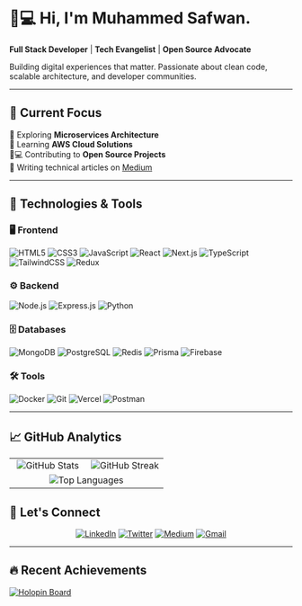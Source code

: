 # 👨💻 Hi, I'm Muhammed Safwan.

**Full Stack Developer** | **Tech Evangelist** | **Open Source Advocate**

Building digital experiences that matter. Passionate about clean code, scalable architecture, and developer communities.

---

## 🎯 Current Focus

🔭 Exploring **Microservices Architecture**  
🌱 Learning **AWS Cloud Solutions**  
👨💻 Contributing to **Open Source Projects**  
📝 Writing technical articles on [Medium](https://medium.com/@mesafwan07)

---

## 🚀 Technologies & Tools

### 🖥 Frontend
![HTML5](https://img.shields.io/badge/HTML5-E34F26?style=for-the-badge&logo=html5&logoColor=white)
![CSS3](https://img.shields.io/badge/CSS3-1572B6?style=for-the-badge&logo=css3&logoColor=white)
![JavaScript](https://img.shields.io/badge/JavaScript-F7DF1E?style=for-the-badge&logo=javascript&logoColor=black) 
![React](https://img.shields.io/badge/React-20232a?style=for-the-badge&logo=react&logoColor=61DAFB) 
![Next.js](https://img.shields.io/badge/Next.js-000000?style=for-the-badge&logo=nextdotjs&logoColor=white) 
![TypeScript](https://img.shields.io/badge/TypeScript-3178C6?style=flat&logo=typescript&logoColor=white)
![TailwindCSS](https://img.shields.io/badge/TailwindCSS-06B6D4?style=for-the-badge&logo=tailwindcss&logoColor=white) 
![Redux](https://img.shields.io/badge/Redux-764ABC?style=for-the-badge&logo=redux&logoColor=white) 

### ⚙ Backend
![Node.js](https://img.shields.io/badge/Node.js-43853D?style=for-the-badge&logo=node.js&logoColor=white) 
![Express.js](https://img.shields.io/badge/Express.js-000000?style=for-the-badge&logo=express&logoColor=white) 
![Python](https://img.shields.io/badge/Python-blue?style=for-the-badge&logo=python&logoColor=white)

### 🗄 Databases
![MongoDB](https://img.shields.io/badge/MongoDB-4EA94B?style=for-the-badge&logo=mongodb&logoColor=white) 
![PostgreSQL](https://img.shields.io/badge/PostgreSQL-blue?style=for-the-badge&logo=postgresql&logoColor=white)
![Redis](https://img.shields.io/badge/Redis-DC382D?style=for-the-badge&logo=redis&logoColor=white) 
![Prisma](https://img.shields.io/badge/Prisma-2D3748?style=for-the-badge&logo=prisma&logoColor=white) 
![Firebase](https://img.shields.io/badge/Firebase-FFCA28?style=for-the-badge&logo=firebase&logoColor=black) 

### 🛠 Tools
![Docker](https://img.shields.io/badge/Docker-2496ED?style=for-the-badge&logo=docker&logoColor=white) 
![Git](https://img.shields.io/badge/Git-F05032?style=for-the-badge&logo=git&logoColor=white) 
![Vercel](https://img.shields.io/badge/Vercel-000000?style=for-the-badge&logo=vercel&logoColor=white) 
![Postman](https://img.shields.io/badge/Postman-FF6C37?style=for-the-badge&logo=postman&logoColor=white) 

---

## 📈 GitHub Analytics

<table align="center">
  <tr>
    <td align="center" width="50%">
      <img src="https://github-readme-stats.vercel.app/api?username=me-safwan-07&show_icons=true&theme=radical&rank_icon=github" 
           alt="GitHub Stats" />
    </td>
    <td align="center" width="50%">
      <img src="https://github-readme-streak-stats.herokuapp.com?user=me-safwan-07&theme=radical&date_format=M%20j%5B%2C%20Y%5D" 
           alt="GitHub Streak" />
    </td>
  </tr>
  <tr>
    <td colspan="2" align="center">
      <img src="https://github-readme-stats.vercel.app/api/top-langs/?username=me-safwan-07&layout=compact&theme=radical&langs_count=8" 
           alt="Top Languages" />
    </td>
  </tr>
</table>


## 💬 Let's Connect

<div align="center">

[![LinkedIn](https://img.shields.io/badge/-LinkedIn-0A66C2?style=for-the-badge&logo=linkedin)](https://linkedin.com/in/muhammed-safwan-1bab1b25b)
[![Twitter](https://img.shields.io/badge/-Twitter-1DA1F2?style=for-the-badge&logo=twitter)](https://x.com/me_safwan_07)
[![Medium](https://img.shields.io/badge/-Medium-000000?style=for-the-badge&logo=medium)](https://medium.com/@mesafwan07)
[![Gmail](https://img.shields.io/badge/-Gmail-EA4335?style=for-the-badge&logo=gmail)](mailto:mesafwan07@gmail.com)

</div>

---

## 🔥 Recent Achievements

[![Holopin Board](https://holopin.me/mesafwan07)](https://holopin.io/@mesafwan07)

<!--
---

## 💡 Featured Projects

### 1. E-Commerce Platform (Full Stack)
**Next.js | TypeScript | Node.js | MongoDB**  
Modern e-commerce solution with real-time inventory management and payment integration

### 2. Dev Community Platform (Open Source)
**React | Express | PostgreSQL**  
Developer-focused social platform with code collaboration features

### 3. AI-Powered Blog Generator
**Python | FastAPI | GPT-3.5**  
Automated content creation tool with AI integration

---
## 📝 Latest Blog Posts
<!-- BLOG-POST-LIST:START -->
<!--
- [Optimizing React Performance with Memoization](https://medium.com/@mesafwan07/optimizing-react-performance-9a2b3a4e5d6f)
- [Building Scalable Microservices with Docker](https://medium.com/@mesafwan07/microservices-docker-guide-8c1d2e3f4a5b)
- [TypeScript Best Practices for Enterprise Apps](https://medium.com/@mesafwan07/typescript-best-practices-6d7e8f9a4c2e)
<!-- BLOG-POST-LIST:END -->

<!--
---

## ☕ Support My Work

If you find value in my projects or articles, consider supporting me:

<a href="https://www.buymeacoffee.com/mesafwan07" target="_blank">
  <img src="https://img.shields.io/badge/Buy_Me_A_Coffee-FFDD00?style=for-the-badge&logo=buy-me-a-coffee&logoColor=black" alt="Buy Me Coffee">
</a>
